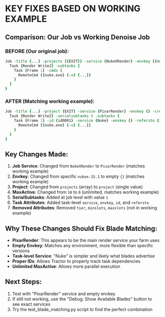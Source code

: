 # KEY FIXES BASED ON WORKING EXAMPLE

## Comparison: Our Job vs Working Denoise Job

### BEFORE (Our original job):
```tcl
Job -title {...} -projects {{EXIT}} -service {NukeXRender} -envkey {{nukex-15.1}} -crews {{3D4}} -maxactive 10 -tier {windows} -minslots 1 -maxslots 1 -serialsubtasks 0 -subtasks {
  Task {Render Write2} -subtasks {
    Task {Frame 1} -cmds {
      RemoteCmd {{nuke.exe} {-x} {...}}
    }
  }
}
```

### AFTER (Matching working example):
```tcl
Job -title {...} -project {EXIT} -service {PixarRender} -envkey {} -crews {{3D4}} -maxactive {0} -serialsubtasks 1 -subtasks {
  Task {Render Write2} -serialsubtasks 0 -subtasks {
    Task {Frame 1} -id {id0001} -service {Nuke} -envkey {} -refersto {id0001} -cmds {
      RemoteCmd {{nuke.exe} {-x} {...}}
    }
  }
}
```

## Key Changes Made:

1. **Job Service**: Changed from `NukeXRender` to `PixarRender` (matches working example)
2. **Envkey**: Changed from specific `nukex-15.1` to empty `{}` (matches working example) 
3. **Project**: Changed from `projects` (array) to `project` (single value)
4. **MaxActive**: Changed from `10` to `0` (unlimited, matches working example)
5. **SerialSubtasks**: Added at job level with value `1`
6. **Task Attributes**: Added task-level `service`, `envkey`, `id`, and `refersto`
7. **Removed Attributes**: Removed `tier`, `minslots`, `maxslots` (not in working example)

## Why These Changes Should Fix Blade Matching:

- **PixarRender**: This appears to be the main render service your farm uses
- **Empty Envkey**: Matches any environment, more flexible than specific versions
- **Task-level Service**: "Nuke" is simpler and likely what blades advertise
- **Proper IDs**: Allows Tractor to properly track task dependencies
- **Unlimited MaxActive**: Allows more parallel execution

## Next Steps:

1. Test with "PixarRender" service and empty envkey
2. If still not working, use the "Debug: Show Available Blades" button to see exact services
3. Try the test_blade_matching.py script to find the perfect combination
